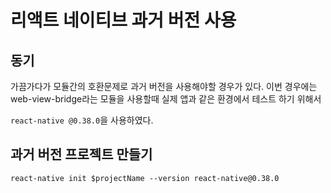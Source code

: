 # 리액트 네이티브 과거 버전 사용

## 동기

가끔가다가 모듈간의 호환문제로 과거 버전을 사용해야할 경우가 있다.
이번 경우에는 web-view-bridge라는 모듈을 사용할때 실제 앱과 같은 환경에서 테스트 하기 위해서

`react-native @0.38.0`을 사용하였다.

## 과거 버전 프로젝트 만들기

`react-native init $projectName --version react-native@0.38.0`